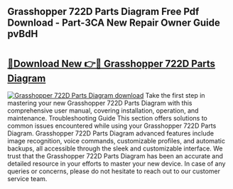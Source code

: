## Grasshopper 722D Parts Diagram Free Pdf Download - Part-3CA New Repair Owner Guide pvBdH

# <h2><a href="http://dfme8bv.blite.top/?on=Grasshopper+722D+Parts+Diagram">🔗Download New 👉🔴 Grasshopper 722D Parts Diagram</a></h2>

[![Grasshopper 722D Parts Diagram download](https://i.imgur.com/lujVjoI.png)](http://dfme8bv.blite.top/?on=Grasshopper+722D+Parts+Diagram)
Take the first step in mastering your new Grasshopper 722D Parts Diagram with this comprehensive user manual, covering installation, operation, and maintenance. Troubleshooting Guide This section offers solutions to common issues encountered while using your Grasshopper 722D Parts Diagram. Grasshopper 722D Parts Diagram advanced features include image recognition, voice commands, customizable profiles, and automatic backups, all accessible through the sleek and customizable interface. We trust that the Grasshopper 722D Parts Diagram has been an accurate and detailed resource in your efforts to master your new device. In case of any queries or concerns, please do not hesitate to reach out to our customer service team.
